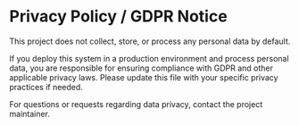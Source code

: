 # Privacy Policy / GDPR Notice

This project does not collect, store, or process any personal data by default.

If you deploy this system in a production environment and process personal data, you are responsible for ensuring compliance with GDPR and other applicable privacy laws. Please update this file with your specific privacy practices if needed.

For questions or requests regarding data privacy, contact the project maintainer.
